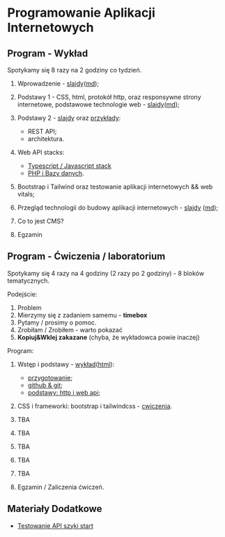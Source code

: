 # Programowanie Aplikacji Internetowych

## Program - Wykład

Spotykamy się 8 razy na 2 godziny co tydzień.

1. Wprowadzenie - [slajdy](01_wprowadzenie/slides.pdf)([md](01_wprowadzenie/slides.md));

2. Podstawy 1 - CSS, html, protokół http, oraz responsywne strony internetowe, podstawowe technologie web - [slajdy](02_podstawy/slides.pdf)([md](02_podstawy/slides.md));

3. Podstawy 2 - [slajdy](03_web_api/slides.pdf) oraz [przykłady](03_web_api/): 
 
   - REST API;
   - architektura.

4. Web API stacks:

   - [Typescript / Javascript stack](04_js_ts_stack/)
   - [PHP i Bazy danych](04_php_stack/).

5. Bootstrap i Tailwind oraz testowanie aplikacji internetowych &&  web vitals;

6. Przegląd technologii do budowy aplikacji internetowych - [slajdy](06_tech_stack/slides.pdf) ([md](06_tech_stack/slides.md));

7. Co to jest CMS?

8. Egzamin

## Program - Ćwiczenia / laboratorium

Spotykamy się 4 razy na 4 godziny (2 razy po 2 godziny) - 8 bloków tematycznych.

Podejście:

1. Problem
2. Mierzymy się z zadaniem samemu - **timebox**
3. Pytamy / prosimy o pomoc.
4. Zrobiłam / Zrobiłem - warto pokazać
5. **Kopiuj&Wklej zakazane** (chyba, że wykładowca powie inaczej)

Program:

1. Wstęp i podstawy - [wykład](cwiczenia/00_wstep/index.pdf)([html](cwiczenia/00_wstep/)):

   - [przygotowanie](cwiczenia/README.md);
   - [github & git](cwiczenia/01_basics);
   - [podstawy: http i web api](cwiczenia/01_basics);

2. CSS i frameworki: bootstrap i tailwindcss - [cwiczenia](cwiczenia/02_component_frameworks).

3. TBA

4. TBA

5. TBA

6. TBA

7. TBA

8. Egzamin / Zaliczenia ćwiczeń.

## Materiały Dodatkowe

- [Testowanie API szyki start](https://github.com/wojciech11/se_http_api_testing_quickstart)
